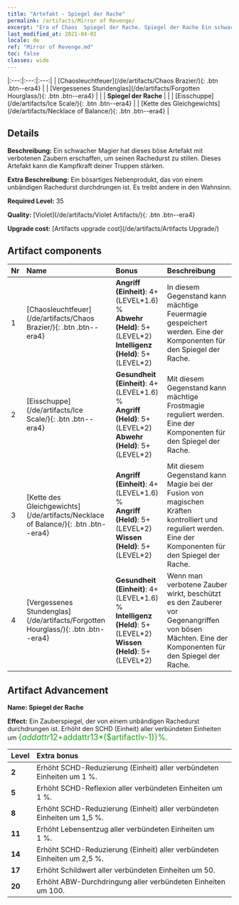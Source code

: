 ```yaml
---
title: "Artefakt - Spiegel der Rache"
permalink: /artifacts/Mirror of Revenge/
excerpt: "Era of Chaos  Spiegel der Rache. Spiegel der Rache Ein schwacher Magier hat dieses böse Artefakt mit verbotenen Zaubern erschaffen, um seinen Rachedurst zu stillen. Dieses Artefakt kann die Kampfkraft deiner Truppen stärken."
last_modified_at: 2021-04-01
locale: de
ref: "Mirror of Revenge.md"
toc: false
classes: wide
---
```


  |:---:|:---:|:---:| 
  | [Chaosleuchtfeuer](/de/artifacts/Chaos Brazier/){: .btn .btn--era4} |   | [Vergessenes Stundenglas](/de/artifacts/Forgotten Hourglass/){: .btn .btn--era4} | 
  |   | **Spiegel der Rache** |  | 
  | [Eisschuppe](/de/artifacts/Ice Scale/){: .btn .btn--era4} |   | [Kette des Gleichgewichts](/de/artifacts/Necklace of Balance/){: .btn .btn--era4} | 


## Details

 **Beschreibung:** Ein schwacher Magier hat dieses böse Artefakt mit verbotenen Zaubern erschaffen, um seinen Rachedurst zu stillen. Dieses Artefakt kann die Kampfkraft deiner Truppen stärken.

 **Extra Beschreibung:** Ein bösartiges Nebenprodukt, das von einem unbändigen Rachedurst durchdrungen ist. Es treibt andere in den Wahnsinn.

 **Required Level:** 35

 **Quality:** [Violet](/de/artifacts/Violet Artifacts/){: .btn .btn--era4}

 **Upgrade cost:** [Artifacts upgrade cost](/de/artifacts/Artifacts Upgrade/)



## Artifact components

  | Nr |    Name    |   Bonus | Beschreibung | 
  |:---|:-----------|:--------|:------------| 
  | 1 | [Chaosleuchtfeuer](/de/artifacts/Chaos Brazier/){: .btn .btn--era4} | **Angriff (Einheit)**: 4+(LEVEL\*1.6) %<br/>**Abwehr (Held)**: 5+(LEVEL\*2)<br/>**Intelligenz (Held)**: 5+(LEVEL\*2) | In diesem Gegenstand kann mächtige Feuermagie gespeichert werden. Eine der Komponenten für den Spiegel der Rache. | 
  | 2 | [Eisschuppe](/de/artifacts/Ice Scale/){: .btn .btn--era4} | **Gesundheit (Einheit)**: 4+(LEVEL\*1.6) %<br/>**Angriff (Held)**: 5+(LEVEL\*2)<br/>**Abwehr (Held)**: 5+(LEVEL\*2) | Mit diesem Gegenstand kann mächtige Frostmagie reguliert werden. Eine der Komponenten für den Spiegel der Rache. | 
  | 3 | [Kette des Gleichgewichts](/de/artifacts/Necklace of Balance/){: .btn .btn--era4} | **Angriff (Einheit)**: 4+(LEVEL\*1.6) %<br/>**Angriff (Held)**: 5+(LEVEL\*2)<br/>**Wissen (Held)**: 5+(LEVEL\*2) | Mit diesem Gegenstand kann Magie bei der Fusion von magischen Kräften kontrolliert und reguliert werden. Eine der Komponenten für den Spiegel der Rache. | 
  | 4 | [Vergessenes Stundenglas](/de/artifacts/Forgotten Hourglass/){: .btn .btn--era4} | **Gesundheit (Einheit)**: 4+(LEVEL\*1.6) %<br/>**Intelligenz (Held)**: 5+(LEVEL\*2)<br/>**Wissen (Held)**: 5+(LEVEL\*2) | Wenn man verbotene Zauber wirkt, beschützt es den Zauberer vor Gegenangriffen von bösen Mächten. Eine der Komponenten für den Spiegel der Rache. | 


## Artifact Advancement

 **Name: Spiegel der Rache**

 **Effect:** Ein Zauberspiegel, der von einem unbändigen Rachedurst durchdrungen ist. Erhöht den SCHD (Einheit) aller verbündeten Einheiten um <span style="color: #1ca216;font-size:18px">{$addattr12+$addattr13*($artifactlv-1)}%</span>.

  |  Level  |    Extra bonus  | 
  |:--------|:----------------| 
  | **2** | Erhöht SCHD-Reduzierung (Einheit) aller verbündeten Einheiten um 1 %. | 
  | **5** | Erhöht SCHD-Reflexion aller verbündeten Einheiten um 1 %. | 
  | **8** | Erhöht SCHD-Reduzierung (Einheit) aller verbündeten Einheiten um 1,5 %. | 
  | **11** | Erhöht Lebensentzug aller verbündeten Einheiten um 1 %. | 
  | **14** | Erhöht SCHD-Reduzierung (Einheit) aller verbündeten Einheiten um 2,5 %. | 
  | **17** | Erhöht Schildwert aller verbündeten Einheiten um 50. | 
  | **20** | Erhöht ABW-Durchdringung aller verbündeten Einheiten um 100. | 
